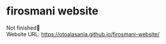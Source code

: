 # firosmani website
Not finished🔴 <br>
Website URL: https://otoalasania.github.io/firosmani-website/

